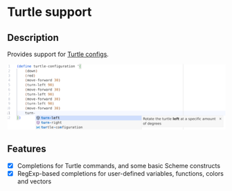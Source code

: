 # Turtle support

## Description

Provides support for [Turtle configs][turtle].

[turtle]: https://github.com/EmilyGraceSeville7cf/tinyscheme-turtle?tab=readme-ov-file#configuration-script-commands

![screenshot](assets/screenshot.jpg)

## Features

- [x] Completions for Turtle commands, and some basic Scheme constructs
- [x] RegExp-based completions for user-defined variables, functions, colors and vectors
